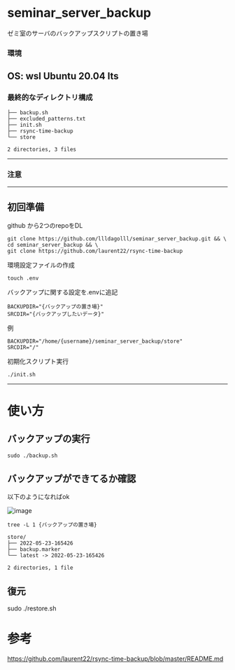 # seminar_server_backup
ゼミ室のサーバのバックアップスクリプトの置き場
### 環境
OS: wsl Ubuntu 20.04 lts  
---
### 最終的なディレクトリ構成
```
├── backup.sh
├── excluded_patterns.txt
├── init.sh
├── rsync-time-backup
└── store

2 directories, 3 files
```
---
### 注意  

---


## 初回準備
github から2つのrepoをDL
```
git clone https://github.com/llldagolll/seminar_server_backup.git && \
cd seminar_server_backup && \
git clone https://github.com/laurent22/rsync-time-backup
```    
環境設定ファイルの作成  
```
touch .env
```  

バックアップに関する設定を.envに追記
``` bash:.env
BACKUPDIR="{バックアップの置き場}"
SRCDIR="{バックアップしたいデータ}"
```

例  
```
BACKUPDIR="/home/{username}/seminar_server_backup/store"
SRCDIR="/"
```


初期化スクリプト実行  
```
./init.sh
```
--- 

# 使い方
## バックアップの実行  
```
sudo ./backup.sh
```

## バックアップができてるか確認  
以下のようになればok  

![image](https://user-images.githubusercontent.com/72905484/169770602-23e53f44-34c8-46a5-b4ea-8884f8d7164f.png)  

```  
tree -L 1 {バックアップの置き場}  
```  


```
store/
├── 2022-05-23-165426
├── backup.marker
└── latest -> 2022-05-23-165426

2 directories, 1 file
```

## 復元
sudo ./restore.sh

# 参考  
https://github.com/laurent22/rsync-time-backup/blob/master/README.md
